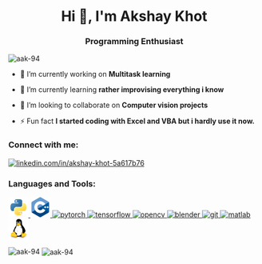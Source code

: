 <h1 align="center">Hi 👋, I'm Akshay Khot</h1>
<h3 align="center">Programming Enthusiast</h3>

<p align="left"> <img src="https://komarev.com/ghpvc/?username=aak-94&label=Profile%20views&color=0e75b6&style=flat" alt="aak-94" /> </p>

- 🔭 I’m currently working on **Multitask learning**

- 🌱 I’m currently learning **rather improvising everything i know**

- 👯 I’m looking to collaborate on **Computer vision projects**

- ⚡ Fun fact **I started coding with Excel and VBA but i hardly use it now.**

<h3 align="left">Connect with me:</h3>
<p align="left">
<a href="https://linkedin.com/in/linkedin.com/in/akshay-khot-5a617b76" target="blank"><img align="center" src="https://raw.githubusercontent.com/rahuldkjain/github-profile-readme-generator/master/src/images/icons/Social/linked-in-alt.svg" alt="linkedin.com/in/akshay-khot-5a617b76" height="30" width="40" /></a>
</p>

<h3 align="left">Languages and Tools:</h3>
<p align="left"> <a href="https://www.python.org" target="_blank" rel="noreferrer"> <img src="https://raw.githubusercontent.com/devicons/devicon/master/icons/python/python-original.svg" alt="python" width="40" height="40"/> </a> <a href="https://www.w3schools.com/cpp/" target="_blank" rel="noreferrer"> <img src="https://raw.githubusercontent.com/devicons/devicon/master/icons/cplusplus/cplusplus-original.svg" alt="cplusplus" width="40" height="40"/> </a> <a href="https://pytorch.org/" target="_blank" rel="noreferrer"> <img src="https://www.vectorlogo.zone/logos/pytorch/pytorch-icon.svg" alt="pytorch" width="40" height="40"/> </a> <a href="https://www.tensorflow.org" target="_blank" rel="noreferrer"> <img src="https://www.vectorlogo.zone/logos/tensorflow/tensorflow-icon.svg" alt="tensorflow" width="40" height="40"/> </a> <a href="https://opencv.org/" target="_blank" rel="noreferrer"> <img src="https://www.vectorlogo.zone/logos/opencv/opencv-icon.svg" alt="opencv" width="40" height="40"/> </a> <a href="https://www.blender.org/" target="_blank" rel="noreferrer"> <img src="https://download.blender.org/branding/community/blender_community_badge_white.svg" alt="blender" width="40" height="40"/> </a>  <a href="https://git-scm.com/" target="_blank" rel="noreferrer"> <img src="https://www.vectorlogo.zone/logos/git-scm/git-scm-icon.svg" alt="git" width="40" height="40"/> </a> <a href="https://www.mathworks.com/" target="_blank" rel="noreferrer"> <img src="https://upload.wikimedia.org/wikipedia/commons/2/21/Matlab_Logo.png" alt="matlab" width="40" height="40"/> </a> <a href="https://www.linux.org/" target="_blank" rel="noreferrer"> <img src="https://raw.githubusercontent.com/devicons/devicon/master/icons/linux/linux-original.svg" alt="linux" width="40" height="40"/> </a> </p>

<p><img align="left" src="https://github-readme-stats.vercel.app/api/top-langs?username=aak-94&show_icons=true&locale=en&layout=compact" alt="aak-94" /></p>

<p>&nbsp;<img align="center" src="https://github-readme-stats.vercel.app/api?username=aak-94&show_icons=true&locale=en" alt="aak-94" /></p>
